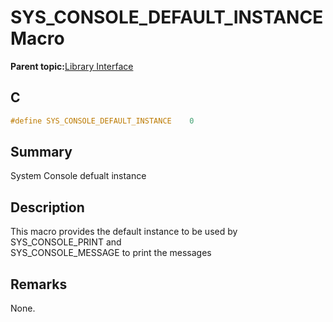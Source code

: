 # SYS\_CONSOLE\_DEFAULT\_INSTANCE Macro

**Parent topic:**[Library Interface](GUID-4923B60C-900F-4BB5-91B7-CE4CA6ED4059.md)

## C

```c
#define SYS_CONSOLE_DEFAULT_INSTANCE    0

```

## Summary

System Console defualt instance

## Description

This macro provides the default instance to be used by SYS\_CONSOLE\_PRINT and<br />SYS\_CONSOLE\_MESSAGE to print the messages

## Remarks

None.

